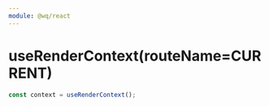 ```yaml
---
module: @wq/react
---
```


# useRenderContext(routeName=CURRENT)


```js
const context = useRenderContext();
```
